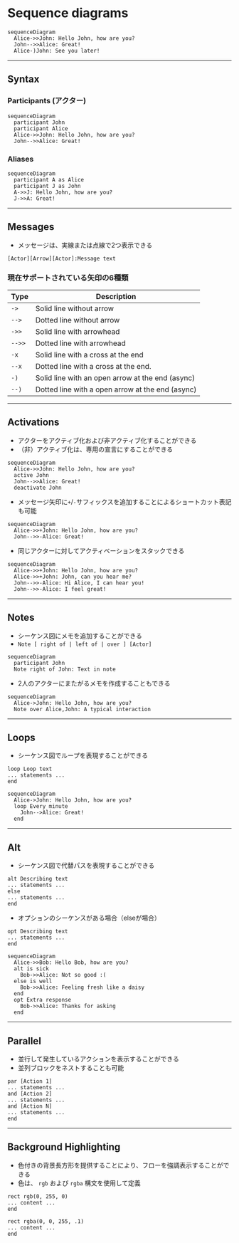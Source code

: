 # Sequence diagrams


```mermaid
sequenceDiagram
  Alice->>John: Hello John, how are you?
  John-->>Alice: Great!
  Alice-)John: See you later!
```


---


## Syntax


### Participants (アクター)

```mermaid
sequenceDiagram
  participant John
  participant Alice
  Alice->>John: Hello John, how are you?
  John-->>Alice: Great!
```

### Aliases

```mermaid
sequenceDiagram
  participant A as Alice
  participant J as John
  A->>J: Hello John, how are you?
  J->>A: Great!
```


---


## Messages

- メッセージは、実線または点線で2つ表示できる

```
[Actor][Arrow][Actor]:Message text
```

### 現在サポートされている矢印の6種類

Type   | Description
------ | ------------------------------------------------
`->`   | Solid line without arrow
`-->`  | Dotted line without arrow
`->>`  | Solid line with arrowhead
`-->>` | Dotted line with arrowhead
`-x`   | Solid line with a cross at the end
`--x`  | Dotted line with a cross at the end.
`-)`   | Solid line with an open arrow at the end (async)
`--)`  | Dotted line with a open arrow at the end (async)


---


## Activations

- アクターをアクティブ化および非アクティブ化することができる
- （非）アクティブ化は、専用の宣言にすることができる

```mermaid
sequenceDiagram
  Alice->>John: Hello John, how are you?
  active John
  John-->>Alice: Great!
  deactivate John
```

- メッセージ矢印に`+`/`-`サフィックスを追加することによるショートカット表記も可能

```mermaid
sequenceDiagram
  Alice->>+John: Hello John, how are you?
  John-->>-Alice: Great!
```

- 同じアクターに対してアクティベーションをスタックできる

```mermaid
sequenceDiagram
  Alice->>+John: Hello John, how are you?
  Alice->>+John: John, can you hear me?
  John-->>-Alice: Hi Alice, I can hear you!
  John-->>-Alice: I feel great!
```


---


## Notes

- シーケンス図にメモを追加することができる
- `Note [ right of | left of | over ] [Actor]`

```mermaid
sequenceDiagram
  participant John
  Note right of John: Text in note
```

- 2人のアクターにまたがるメモを作成することもできる

```mermaid
sequenceDiagram
  Alice->John: Hello John, how are you?
  Note over Alice,John: A typical interaction
```


---


## Loops

- シーケンス図でループを表現することができる

```
loop Loop text
... statements ...
end
```

```mermaid
sequenceDiagram
  Alice->John: Hello John, how are you?
  loop Every minute
    John-->Alice: Great!
  end
```


---


## Alt

- シーケンス図で代替パスを表現することができる

```
alt Describing text
... statements ...
else
... statements ...
end
```

- オプションのシーケンスがある場合（elseが場合）
```
opt Describing text
... statements ...
end
```

```mermaid
sequenceDiagram
  Alice->>Bob: Hello Bob, how are you?
  alt is sick
    Bob->>Alice: Not so good :(
  else is well
    Bob->>Alice: Feeling fresh like a daisy
  end
  opt Extra response
    Bob->>Alice: Thanks for asking
  end
```


---


## Parallel

- 並行して発生しているアクションを表示することができる
- 並列ブロックをネストすることも可能

```
par [Action 1]
... statements ...
and [Action 2]
... statements ...
and [Action N]
... statements ...
end
```


---


## Background Highlighting

- 色付きの背景長方形を提供することにより、フローを強調表示することができる
- 色は、 `rgb` および `rgba` 構文を使用して定義

```
rect rgb(0, 255, 0)
... content ...
end
```

```
rect rgba(0, 0, 255, .1)
... content ...
end
```

